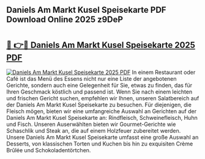 ## Daniels Am Markt Kusel Speisekarte PDF Download Online 2025 z9DeP

# <h2><a href="http://gcdcvk.nevu.top/?p=Daniels+Am+Markt+Kusel+Speisekarte">🔗 👉🔴 Daniels Am Markt Kusel Speisekarte 2025 PDF</a></h2>

[![Daniels Am Markt Kusel Speisekarte 2025 PDF](https://i.imgur.com/dBaPXMq.png)](http://gcdcvk.nevu.top/?p=Daniels+Am+Markt+Kusel+Speisekarte)
In einem Restaurant oder Café ist das Menü des Essens nicht nur eine Liste der angebotenen Gerichte, sondern auch eine Gelegenheit für Sie, etwas zu finden, das für Ihren Geschmack köstlich und passend ist. Wenn Sie nach einem leichten und frischen Gericht suchen, empfehlen wir Ihnen, unseren Salatbereich auf der Daniels Am Markt Kusel Speisekarte zu besuchen. Für diejenigen, die Fleisch mögen, bieten wir eine umfangreiche Auswahl an Gerichten auf der Daniels Am Markt Kusel Speisekarte an: Rindfleisch, Schweinefleisch, Huhn und Fisch. Unseren Auserwählten bieten wir Gourmet-Gerichte wie Schaschlik und Steak an, die auf einem Holzfeuer zubereitet werden. Unsere Daniels Am Markt Kusel Speisekarte umfasst eine große Auswahl an Desserts, von klassischen Torten und Kuchen bis hin zu exquisiten Crème Brûlée und Schokoladentörtchen.
